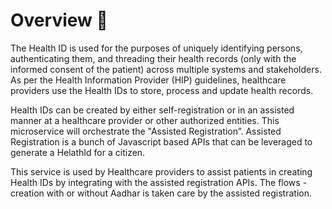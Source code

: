 # Overview 📝

The Health ID is used for the purposes of uniquely identifying persons, authenticating them, and threading their health records (only with the informed consent of the patient) across multiple systems and stakeholders. As per the Health Information Provider (HIP) guidelines, healthcare providers use the Health IDs to store, process and update health records. 

Health IDs can be created by either self-registration or in an assisted manner at a healthcare provider or other authorized entities. This microservice will orchestrate the "Assisted Registration”.  Assisted Registration is a bunch of Javascript based APIs that can be leveraged to generate a HelathId for a citizen. 

This service is used by Healthcare providers to assist patients in creating Health IDs by integrating with the assisted registration APIs. The flows - creation with or without Aadhar is taken care by the assisted registration.
